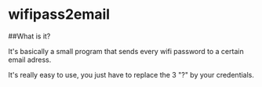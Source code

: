 # wifipass2email

##What is it?

It's basically a small program that sends every wifi password to a certain email adress.

It's really easy to use, you just have to replace the 3 "?" by your credentials.


